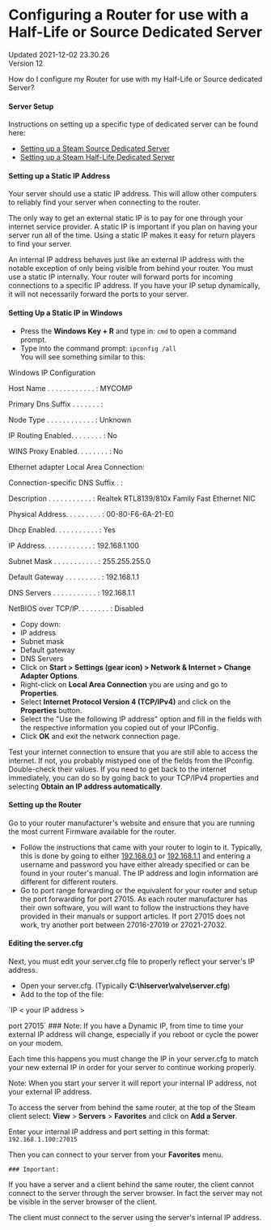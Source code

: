 # Configuring a Router for use with a Half-Life or Source Dedicated Server
Updated 2021-12-02 23.30.26  
Version 12  

How do I configure my Router for use with my Half-Life or Source dedicated Server?  
  
#### Server Setup
Instructions on setting up a specific type of dedicated server can be found here:  

* [Setting up a Steam Source Dedicated Server](https://help.steampowered.com/en/faqs/view/0E82-09BC-324C-CB12)
* [Setting up a Steam Half-Life Dedicated Server](https://help.steampowered.com/en/faqs/view/081A-106F-B906-1A7A)

    
#### Setting up a Static IP Address
Your server should use a static IP address. This will allow other computers to reliably find your server when connecting to the router.  
  
The only way to get an external static IP is to pay for one through your internet service provider. A static IP is important if you plan on having your server run all of the time. Using a static IP makes it easy for return players to find your server.   
  
An internal IP address behaves just like an external IP address with the notable exception of only being visible from behind your router. You must use a static IP internally. Your router will forward ports for incoming connections to a specific IP address. If you have your IP setup dynamically, it will not necessarily forward the ports to your server.  
  
#### Setting Up a Static IP in Windows

* Press the **Windows Key + R** and type in: `cmd` to open a command prompt.
* Type into the command prompt: `ipconfig /all`  
You will see something similar to this:  
  
Windows IP Configuration  
  
Host Name . . . . . . . . . . . . : MYCOMP  
  
Primary Dns Suffix . . . . . . . :  
  
Node Type . . . . . . . . . . . . : Unknown  
  
IP Routing Enabled. . . . . . . . : No  
  
WINS Proxy Enabled. . . . . . . . : No  
  
Ethernet adapter Local Area Connection:  
  
Connection-specific DNS Suffix . :  
  
Description . . . . . . . . . . . : Realtek RTL8139/810x Family Fast Ethernet NIC  
  
Physical Address. . . . . . . . . : 00-80-F6-6A-21-E0  
  
Dhcp Enabled. . . . . . . . . . . : Yes  
  
IP Address. . . . . . . . . . . . : 192.168.1.100  
  
Subnet Mask . . . . . . . . . . . : 255.255.255.0  
  
Default Gateway . . . . . . . . . : 192.168.1.1  
  
DNS Servers . . . . . . . . . . . : 192.168.1.1  
  
  
NetBIOS over TCP/IP. . . . . . . . : Disabled
* Copy down: 
* IP address
* Subnet mask
* Default gateway
* DNS Servers
* Click on **Start > Settings (gear icon) > Network & Internet > Change Adapter Options**.
* Right-click on **Local Area Connection** you are using and go to **Properties**.
* Select **Internet Protocol Version 4 (TCP/IPv4)** and click on the **Properties** button.
* Select the "Use the following IP address" option and fill in the fields with the respective information you copied out of your IPConfig.
* Click **OK** and exit the network connection page.

  
Test your internet connection to ensure that you are still able to access the internet. If not, you probably mistyped one of the fields from the IPconfig. Double-check their values. If you need to get back to the internet immediately, you can do so by going back to your TCP/IPv4 properties and selecting **Obtain an IP address automatically**.  
  
#### Setting up the Router
Go to your router manufacturer's website and ensure that you are running the most current Firmware available for the router.   
  

* Follow the instructions that came with your router to login to it. Typically, this is done by going to either [192.168.0.1](http://192.168.0.1) or [192.168.1.1](http://192.168.1.1) and entering a username and password you have either already specified or can be found in your router's manual. The IP address and login information are different for different routers.
* Go to port range forwarding or the equivalent for your router and setup the port forwarding for port 27015. As each router manufacturer has their own software, you will want to follow the instructions they have provided in their manuals or support articles. If port 27015 does not work, try another port between 27016-27019 or 27021-27032.

  
  
#### Editing the server.cfg
Next, you must edit your server.cfg file to properly reflect your server's IP address.  

* Open your server.cfg. (Typically **C:\hlserver\valve\server.cfg**)
* Add to the top of the file:  
  
`IP < your IP address >  
  
port 27015`    ### Note:
If you have a Dynamic IP, from time to time your external IP address will change, especially if you reboot or cycle the power on your modem.  
  
Each time this happens you must change the IP in your server.cfg to match your new external IP in order for your server to continue working properly.  
  
Note: When you start your server it will report your internal IP address, not your external IP address.  
  
To access the server from behind the same router, at the top of the Steam client select: **View** > **Servers** > **Favorites** and click on **Add a Server**.  
  
Enter your internal IP address and port setting in this format: `192.168.1.100:27015`  
  
Then you can connect to your server from your **Favorites** menu.

    ### Important:
If you have a server and a client behind the same router, the client cannot connect to the server through the server browser. In fact the server may not be visible in the server browser of the client.  
  
The client must connect to the server using the server's internal IP address.